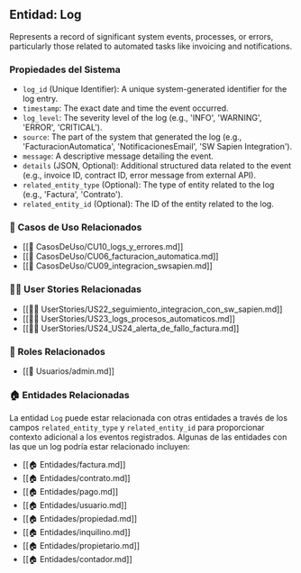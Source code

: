 ## Entidad: Log

Represents a record of significant system events, processes, or errors, particularly those related to automated tasks like invoicing and notifications.

### Propiedades del Sistema

- `log_id` (Unique Identifier): A unique system-generated identifier for the log entry.
- `timestamp`: The exact date and time the event occurred.
- `log_level`: The severity level of the log (e.g., 'INFO', 'WARNING', 'ERROR', 'CRITICAL').
- `source`: The part of the system that generated the log (e.g., 'FacturacionAutomatica', 'NotificacionesEmail', 'SW Sapien Integration').
- `message`: A descriptive message detailing the event.
- `details` (JSON, Optional): Additional structured data related to the event (e.g., invoice ID, contract ID, error message from external API).
- `related_entity_type` (Optional): The type of entity related to the log (e.g., 'Factura', 'Contrato').
- `related_entity_id` (Optional): The ID of the entity related to the log.

### 🔁 Casos de Uso Relacionados
- [[📄 CasosDeUso/CU10_logs_y_errores.md]]
- [[📄 CasosDeUso/CU06_facturacion_automatica.md]]
- [[📄 CasosDeUso/CU09_integracion_swsapien.md]]

### 🧑‍💻 User Stories Relacionadas
- [[🧑‍💻 UserStories/US22_seguimiento_integracion_con_sw_sapien.md]]
- [[🧑‍💻 UserStories/US23_logs_procesos_automaticos.md]]
- [[🧑‍💻 UserStories/US24_US24_alerta_de_fallo_factura.md]]

### 👥 Roles Relacionados
- [[👥 Usuarios/admin.md]]

### 🏠 Entidades Relacionadas

La entidad `Log` puede estar relacionada con otras entidades a través de los campos `related_entity_type` y `related_entity_id` para proporcionar contexto adicional a los eventos registrados. Algunas de las entidades con las que un log podría estar relacionado incluyen:

- [[🏠 Entidades/factura.md]]
- [[🏠 Entidades/contrato.md]]
- [[🏠 Entidades/pago.md]]
- [[🏠 Entidades/usuario.md]]
- [[🏠 Entidades/propiedad.md]]
- [[🏠 Entidades/inquilino.md]]
- [[🏠 Entidades/propietario.md]]
- [[🏠 Entidades/contador.md]]